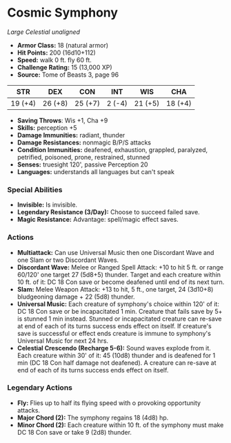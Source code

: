 # Cosmic Symphony

*Large* *Celestial* *unaligned*

- **Armor Class:** 18 (natural armor)
- **Hit Points:** 200 (16d10+112)
- **Speed:** walk 0 ft. fly 60 ft.
- **Challenge Rating:** 15 (13,000 XP)
- **Source:** Tome of Beasts 3, page 96

| STR | DEX | CON | INT | WIS | CHA |
| --- | --- | --- | --- | --- | --- |
| 19 (+4) | 26 (+8) | 25 (+7) | 2 (-4) | 21 (+5) | 18 (+4) |

- **Saving Throws**: Wis +1, Cha +9
- **Skills:** perception +5
- **Damage Immunities:** radiant, thunder
- **Damage Resistances:** nonmagic B/P/S attacks 
- **Condition Immunities:** deafened, exhaustion, grappled, paralyzed, petrified, poisoned, prone, restrained, stunned
- **Senses:** truesight 120', passive Perception 20
- **Languages:** understands all languages but can't speak

### Special Abilities

- **Invisible:** Is invisible.
- **Legendary Resistance (3/Day):** Choose to succeed failed save.
- **Magic Resistance:** Advantage: spell/magic effect saves.

### Actions

- **Multiattack:** Can use Universal Music then one Discordant Wave and one Slam or two Discordant Waves.
- **Discordant Wave:** Melee or Ranged Spell Attack: +10 to hit 5 ft. or range 60/120' one target 27 (5d8+5) thunder. Target and each creature within 10 ft. of it: DC 18 Con save or become deafened until end of its next turn.
- **Slam:** Melee Weapon Attack: +13 to hit, 5 ft., one target, 24 (3d10+8) bludgeoning damage + 22 (5d8) thunder.
- **Universal Music:** Each creature of symphony's choice within 120' of it: DC 18 Con save or be incapacitated 1 min. Creature that fails save by 5+ is stunned 1 min instead. Stunned or incapacitated creature can re-save at end of each of its turns success ends effect on itself. If creature's save is successful or effect ends creature is immune to symphony's Universal Music for next 24 hrs.
- **Celestial Crescendo (Recharge 5-6):** Sound waves explode from it. Each creature within 30' of it: 45 (10d8) thunder and is deafened for 1 min (DC 18  Con half damage not deafened). A creature can re-save at end of each of its turns success ends effect on itself.



### Legendary Actions

- **Fly:** Flies up to half its flying speed with o provoking opportunity attacks.
- **Major Chord (2):** The symphony regains 18 (4d8) hp.
- **Minor Chord (2):** Each creature within 10 ft. of the symphony must make DC 18 Con save or take 9 (2d8) thunder.
